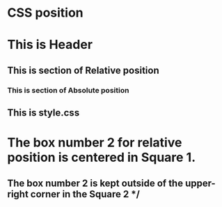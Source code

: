 # CSS position 

# This is Header

## This is section of Relative position 

### This is section of Absolute position


## This is style.css

# The box number 2 for relative position is centered in Square 1. 

## The box number 2 is kept outside of the upper-right corner in the Square 2 */
